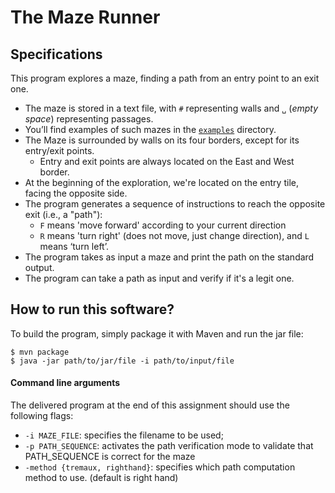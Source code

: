 # The Maze Runner

## Specifications

This program explores a maze, finding a path from an entry point to an exit one.

- The maze is stored in a text file, with `#` representing walls and `␣` (_empty space_) representing passages.
- You’ll find examples of such mazes in the [`examples`](./examples) directory. 
- The Maze is surrounded by walls on its four borders, except for its entry/exit points.
    - Entry and exit points are always located on the East and West border.
- At the beginning of the exploration, we're located on the entry tile, facing the opposite side.
- The program generates a sequence of instructions to reach the opposite exit (i.e., a "path"):
    - `F` means 'move forward' according to your current direction
    - `R` means 'turn right' (does not move, just change direction), and `L` means ‘turn left’. 
- The program takes as input a maze and print the path on the standard output.
- The program can take a path as input and verify if it's a legit one.

## How to run this software?

To build the program, simply package it with Maven and run the jar file:

```
$ mvn package
$ java -jar path/to/jar/file -i path/to/input/file
```

#### Command line arguments

The delivered program at the end of this assignment should use the following flags:

- `-i MAZE_FILE`: specifies the filename to be used;
- `-p PATH_SEQUENCE`: activates the path verification mode to validate that PATH_SEQUENCE is correct for the maze
- `-method {tremaux, righthand}`: specifies which path computation method to use. (default is right hand)

